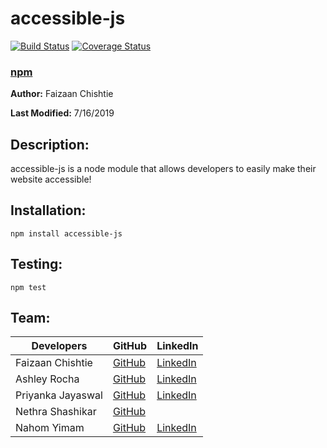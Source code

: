 # accessible-js

[![Build Status](https://travis-ci.org/FaizChishtie/accessible-js.svg?branch=master)](https://travis-ci.org/FaizChishtie/accesssible-js)
[![Coverage Status](https://coveralls.io/repos/github/FaizChishtie/accessible-js/badge.svg?branch=master)](https://coveralls.io/github/FaizChishtie/accessible-js?branch=master)

### [npm](https://www.npmjs.com/package/accessible-js)

**Author:** Faizaan Chishtie

**Last Modified:** 7/16/2019

## Description: 

accessible-js is a node module that allows developers to easily make their website accessible!

## Installation:

`npm install accessible-js`

## Testing:

  `npm test`

## Team: 

Developers | GitHub | LinkedIn
--- | --- | ---
Faizaan Chishtie | [GitHub](https://github.com/FaizChishtie) | [LinkedIn](linkedin.com/in/fchishtie/)
Ashley Rocha | [GitHub](https://github.com/ashleyrocha) | [LinkedIn](https://www.linkedin.com/in/ashleymrocha/)
Priyanka Jayaswal | [GitHub](https://github.com/priyankajayaswal1) | [LinkedIn](https://in.linkedin.com/in/priyanka-jayaswal-95059364)
Nethra Shashikar | [GitHub](https://github.com/Nethracs) |
Nahom Yimam | [GitHub](https://github.com/nahomyimam) | [LinkedIn](https://www.linkedin.com/in/nahom-yimam-25167a153/)



